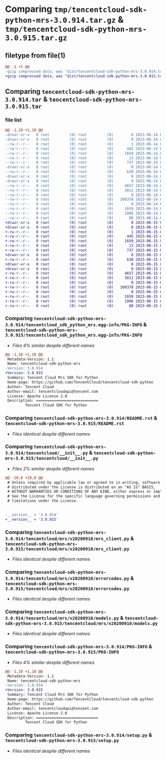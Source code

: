 # Comparing `tmp/tencentcloud-sdk-python-mrs-3.0.914.tar.gz` & `tmp/tencentcloud-sdk-python-mrs-3.0.915.tar.gz`

## filetype from file(1)

```diff
@@ -1 +1 @@
-gzip compressed data, was "dist/tencentcloud-sdk-python-mrs-3.0.914.tar", last modified: Wed Jun 14 00:30:37 2023, max compression
+gzip compressed data, was "dist/tencentcloud-sdk-python-mrs-3.0.915.tar", last modified: Thu Jun 15 00:29:51 2023, max compression
```

## Comparing `tencentcloud-sdk-python-mrs-3.0.914.tar` & `tencentcloud-sdk-python-mrs-3.0.915.tar`

### file list

```diff
@@ -1,19 +1,19 @@
-drwxr-xr-x   0 root         (0) root         (0)        0 2023-06-14 00:30:37.000000 tencentcloud-sdk-python-mrs-3.0.914/
-drwxr-xr-x   0 root         (0) root         (0)        0 2023-06-14 00:30:37.000000 tencentcloud-sdk-python-mrs-3.0.914/tencentcloud_sdk_python_mrs.egg-info/
--rw-r--r--   0 root         (0) root         (0)        1 2023-06-14 00:30:37.000000 tencentcloud-sdk-python-mrs-3.0.914/tencentcloud_sdk_python_mrs.egg-info/dependency_links.txt
--rw-r--r--   0 root         (0) root         (0)      445 2023-06-14 00:30:37.000000 tencentcloud-sdk-python-mrs-3.0.914/tencentcloud_sdk_python_mrs.egg-info/SOURCES.txt
--rw-r--r--   0 root         (0) root         (0)     1659 2023-06-14 00:30:37.000000 tencentcloud-sdk-python-mrs-3.0.914/tencentcloud_sdk_python_mrs.egg-info/PKG-INFO
--rw-r--r--   0 root         (0) root         (0)       13 2023-06-14 00:30:37.000000 tencentcloud-sdk-python-mrs-3.0.914/tencentcloud_sdk_python_mrs.egg-info/top_level.txt
--rw-r--r--   0 root         (0) root         (0)      737 2023-06-14 00:30:37.000000 tencentcloud-sdk-python-mrs-3.0.914/README.rst
-drwxr-xr-x   0 root         (0) root         (0)        0 2023-06-14 00:30:37.000000 tencentcloud-sdk-python-mrs-3.0.914/tencentcloud/
--rw-r--r--   0 root         (0) root         (0)      630 2023-06-14 00:30:37.000000 tencentcloud-sdk-python-mrs-3.0.914/tencentcloud/__init__.py
-drwxr-xr-x   0 root         (0) root         (0)        0 2023-06-14 00:30:37.000000 tencentcloud-sdk-python-mrs-3.0.914/tencentcloud/mrs/
-drwxr-xr-x   0 root         (0) root         (0)        0 2023-06-14 00:30:37.000000 tencentcloud-sdk-python-mrs-3.0.914/tencentcloud/mrs/v20200910/
--rw-r--r--   0 root         (0) root         (0)     4657 2023-06-14 00:30:37.000000 tencentcloud-sdk-python-mrs-3.0.914/tencentcloud/mrs/v20200910/mrs_client.py
--rw-r--r--   0 root         (0) root         (0)     3011 2023-06-14 00:30:37.000000 tencentcloud-sdk-python-mrs-3.0.914/tencentcloud/mrs/v20200910/errorcodes.py
--rw-r--r--   0 root         (0) root         (0)        0 2023-06-14 00:30:37.000000 tencentcloud-sdk-python-mrs-3.0.914/tencentcloud/mrs/v20200910/__init__.py
--rw-r--r--   0 root         (0) root         (0)   360378 2023-06-14 00:30:37.000000 tencentcloud-sdk-python-mrs-3.0.914/tencentcloud/mrs/v20200910/models.py
--rw-r--r--   0 root         (0) root         (0)        0 2023-06-14 00:30:37.000000 tencentcloud-sdk-python-mrs-3.0.914/tencentcloud/mrs/__init__.py
--rw-r--r--   0 root         (0) root         (0)     1659 2023-06-14 00:30:37.000000 tencentcloud-sdk-python-mrs-3.0.914/PKG-INFO
--rw-r--r--   0 root         (0) root         (0)     1006 2023-06-14 00:30:37.000000 tencentcloud-sdk-python-mrs-3.0.914/setup.py
--rw-r--r--   0 root         (0) root         (0)       88 2023-06-14 00:30:37.000000 tencentcloud-sdk-python-mrs-3.0.914/setup.cfg
+drwxr-xr-x   0 root         (0) root         (0)        0 2023-06-15 00:29:51.000000 tencentcloud-sdk-python-mrs-3.0.915/
+drwxr-xr-x   0 root         (0) root         (0)        0 2023-06-15 00:29:51.000000 tencentcloud-sdk-python-mrs-3.0.915/tencentcloud_sdk_python_mrs.egg-info/
+-rw-r--r--   0 root         (0) root         (0)        1 2023-06-15 00:29:51.000000 tencentcloud-sdk-python-mrs-3.0.915/tencentcloud_sdk_python_mrs.egg-info/dependency_links.txt
+-rw-r--r--   0 root         (0) root         (0)      445 2023-06-15 00:29:51.000000 tencentcloud-sdk-python-mrs-3.0.915/tencentcloud_sdk_python_mrs.egg-info/SOURCES.txt
+-rw-r--r--   0 root         (0) root         (0)     1659 2023-06-15 00:29:51.000000 tencentcloud-sdk-python-mrs-3.0.915/tencentcloud_sdk_python_mrs.egg-info/PKG-INFO
+-rw-r--r--   0 root         (0) root         (0)       13 2023-06-15 00:29:51.000000 tencentcloud-sdk-python-mrs-3.0.915/tencentcloud_sdk_python_mrs.egg-info/top_level.txt
+-rw-r--r--   0 root         (0) root         (0)      737 2023-06-15 00:29:51.000000 tencentcloud-sdk-python-mrs-3.0.915/README.rst
+drwxr-xr-x   0 root         (0) root         (0)        0 2023-06-15 00:29:51.000000 tencentcloud-sdk-python-mrs-3.0.915/tencentcloud/
+-rw-r--r--   0 root         (0) root         (0)      630 2023-06-15 00:29:51.000000 tencentcloud-sdk-python-mrs-3.0.915/tencentcloud/__init__.py
+drwxr-xr-x   0 root         (0) root         (0)        0 2023-06-15 00:29:51.000000 tencentcloud-sdk-python-mrs-3.0.915/tencentcloud/mrs/
+drwxr-xr-x   0 root         (0) root         (0)        0 2023-06-15 00:29:51.000000 tencentcloud-sdk-python-mrs-3.0.915/tencentcloud/mrs/v20200910/
+-rw-r--r--   0 root         (0) root         (0)     4657 2023-06-15 00:29:51.000000 tencentcloud-sdk-python-mrs-3.0.915/tencentcloud/mrs/v20200910/mrs_client.py
+-rw-r--r--   0 root         (0) root         (0)     3011 2023-06-15 00:29:51.000000 tencentcloud-sdk-python-mrs-3.0.915/tencentcloud/mrs/v20200910/errorcodes.py
+-rw-r--r--   0 root         (0) root         (0)        0 2023-06-15 00:29:51.000000 tencentcloud-sdk-python-mrs-3.0.915/tencentcloud/mrs/v20200910/__init__.py
+-rw-r--r--   0 root         (0) root         (0)   360378 2023-06-15 00:29:51.000000 tencentcloud-sdk-python-mrs-3.0.915/tencentcloud/mrs/v20200910/models.py
+-rw-r--r--   0 root         (0) root         (0)        0 2023-06-15 00:29:51.000000 tencentcloud-sdk-python-mrs-3.0.915/tencentcloud/mrs/__init__.py
+-rw-r--r--   0 root         (0) root         (0)     1659 2023-06-15 00:29:51.000000 tencentcloud-sdk-python-mrs-3.0.915/PKG-INFO
+-rw-r--r--   0 root         (0) root         (0)     1006 2023-06-15 00:29:51.000000 tencentcloud-sdk-python-mrs-3.0.915/setup.py
+-rw-r--r--   0 root         (0) root         (0)       88 2023-06-15 00:29:51.000000 tencentcloud-sdk-python-mrs-3.0.915/setup.cfg
```

### Comparing `tencentcloud-sdk-python-mrs-3.0.914/tencentcloud_sdk_python_mrs.egg-info/PKG-INFO` & `tencentcloud-sdk-python-mrs-3.0.915/tencentcloud_sdk_python_mrs.egg-info/PKG-INFO`

 * *Files 4% similar despite different names*

```diff
@@ -1,10 +1,10 @@
 Metadata-Version: 1.1
 Name: tencentcloud-sdk-python-mrs
-Version: 3.0.914
+Version: 3.0.915
 Summary: Tencent Cloud Mrs SDK for Python
 Home-page: https://github.com/TencentCloud/tencentcloud-sdk-python
 Author: Tencent Cloud
 Author-email: tencentcloudapi@tencent.com
 License: Apache License 2.0
 Description: ============================
         Tencent Cloud SDK for Python
```

### Comparing `tencentcloud-sdk-python-mrs-3.0.914/README.rst` & `tencentcloud-sdk-python-mrs-3.0.915/README.rst`

 * *Files identical despite different names*

### Comparing `tencentcloud-sdk-python-mrs-3.0.914/tencentcloud/__init__.py` & `tencentcloud-sdk-python-mrs-3.0.915/tencentcloud/__init__.py`

 * *Files 2% similar despite different names*

```diff
@@ -10,8 +10,8 @@
 # Unless required by applicable law or agreed to in writing, software
 # distributed under the License is distributed on an "AS IS" BASIS,
 # WITHOUT WARRANTIES OR CONDITIONS OF ANY KIND, either express or implied.
 # See the License for the specific language governing permissions and
 # limitations under the License.
 
 
-__version__ = '3.0.914'
+__version__ = '3.0.915'
```

### Comparing `tencentcloud-sdk-python-mrs-3.0.914/tencentcloud/mrs/v20200910/mrs_client.py` & `tencentcloud-sdk-python-mrs-3.0.915/tencentcloud/mrs/v20200910/mrs_client.py`

 * *Files identical despite different names*

### Comparing `tencentcloud-sdk-python-mrs-3.0.914/tencentcloud/mrs/v20200910/errorcodes.py` & `tencentcloud-sdk-python-mrs-3.0.915/tencentcloud/mrs/v20200910/errorcodes.py`

 * *Files identical despite different names*

### Comparing `tencentcloud-sdk-python-mrs-3.0.914/tencentcloud/mrs/v20200910/models.py` & `tencentcloud-sdk-python-mrs-3.0.915/tencentcloud/mrs/v20200910/models.py`

 * *Files identical despite different names*

### Comparing `tencentcloud-sdk-python-mrs-3.0.914/PKG-INFO` & `tencentcloud-sdk-python-mrs-3.0.915/PKG-INFO`

 * *Files 4% similar despite different names*

```diff
@@ -1,10 +1,10 @@
 Metadata-Version: 1.1
 Name: tencentcloud-sdk-python-mrs
-Version: 3.0.914
+Version: 3.0.915
 Summary: Tencent Cloud Mrs SDK for Python
 Home-page: https://github.com/TencentCloud/tencentcloud-sdk-python
 Author: Tencent Cloud
 Author-email: tencentcloudapi@tencent.com
 License: Apache License 2.0
 Description: ============================
         Tencent Cloud SDK for Python
```

### Comparing `tencentcloud-sdk-python-mrs-3.0.914/setup.py` & `tencentcloud-sdk-python-mrs-3.0.915/setup.py`

 * *Files identical despite different names*

